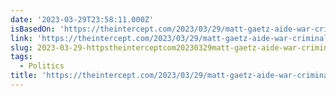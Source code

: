 ```yaml
---
date: '2023-03-29T23:58:11.000Z'
isBasedOn: 'https://theintercept.com/2023/03/29/matt-gaetz-aide-war-criminal/'
link: 'https://theintercept.com/2023/03/29/matt-gaetz-aide-war-criminal/'
slug: 2023-03-29-httpstheinterceptcom20230329matt-gaetz-aide-war-criminal
tags:
  - Politics
title: 'https://theintercept.com/2023/03/29/matt-gaetz-aide-war-criminal/'
---
```


